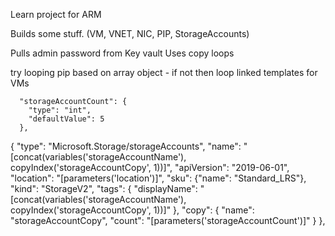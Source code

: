 Learn project for ARM

Builds some stuff. (VM, VNET, NIC, PIP, StorageAccounts)

Pulls admin password from Key vault 
Uses copy loops


try looping pip based on array object - if not then loop linked templates for VMs


      "storageAccountCount": {
        "type": "int",
        "defaultValue": 5
      },


{
      "type": "Microsoft.Storage/storageAccounts",
      "name": "[concat(variables('storageAccountName'), copyIndex('storageAccountCopy', 1))]",
      "apiVersion": "2019-06-01",
      "location": "[parameters('location')]",
      "sku": {"name": "Standard_LRS"},
      "kind": "StorageV2",
      "tags": {
          "displayName": "[concat(variables('storageAccountName'), copyIndex('storageAccountCopy', 1))]"
      },
      "copy": {
        "name": "storageAccountCopy",
        "count": "[parameters('storageAccountCount')]"
      }
  },

